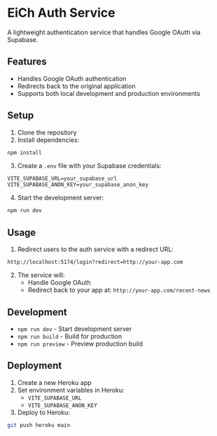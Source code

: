# EiCh Auth Service

A lightweight authentication service that handles Google OAuth via Supabase.

## Features

- Handles Google OAuth authentication
- Redirects back to the original application
- Supports both local development and production environments

## Setup

1. Clone the repository
2. Install dependencies:
```bash
npm install
```

3. Create a `.env` file with your Supabase credentials:
```env
VITE_SUPABASE_URL=your_supabase_url
VITE_SUPABASE_ANON_KEY=your_supabase_anon_key
```

4. Start the development server:
```bash
npm run dev
```

## Usage

1. Redirect users to the auth service with a redirect URL:
```
http://localhost:5174/login?redirect=http://your-app.com
```

2. The service will:
   - Handle Google OAuth
   - Redirect back to your app at: `http://your-app.com/recent-news`

## Development

- `npm run dev` - Start development server
- `npm run build` - Build for production
- `npm run preview` - Preview production build

## Deployment

1. Create a new Heroku app
2. Set environment variables in Heroku:
   - `VITE_SUPABASE_URL`
   - `VITE_SUPABASE_ANON_KEY`
3. Deploy to Heroku:
```bash
git push heroku main
```
